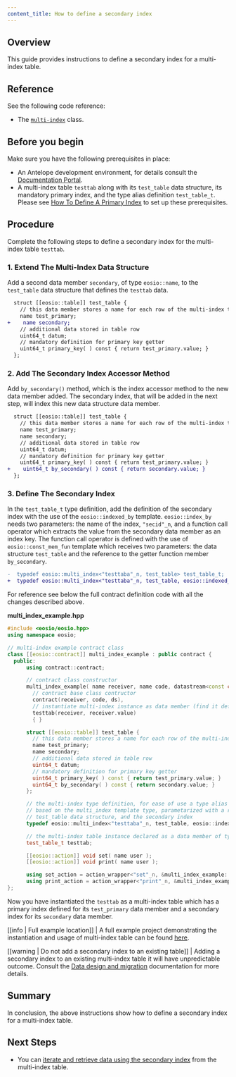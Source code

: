 ```yaml
---
content_title: How to define a secondary index
---
```


## Overview

This guide provides instructions to define a secondary index for a multi-index table.

## Reference

See the following code reference:

* The [`multi-index`](../../reference/Classes/classeosio_1_1multi__index) class.

## Before you begin

Make sure you have the following prerequisites in place:

* An Antelope development environment, for details consult the [Documentation Portal](https://docs.eosnetwork.com/docs/latest/).
* A multi-index table `testtab` along with its `test_table` data structure, its mandatory primary index, and the type alias definition `test_table_t`. Please see [How To Define A Primary Index](./how-to-define-a-primary-index) to set up these prerequisites.

## Procedure

Complete the following steps to define a secondary index for the multi-index table `testtab`.

### 1. Extend The Multi-Index Data Structure

Add a second data member `secondary`, of type `eosio::name`, to the `test_table` data structure that defines the `testtab` data.

  ```diff
    struct [[eosio::table]] test_table {
      // this data member stores a name for each row of the multi-index table
      name test_primary;
  +    name secondary;
      // additional data stored in table row
      uint64_t datum;
      // mandatory definition for primary key getter
      uint64_t primary_key( ) const { return test_primary.value; }
    };
  ```

### 2. Add The Secondary Index Accessor Method

Add `by_secondary()` method, which is the index accessor method to the new data member added. The secondary index, that will be added in the next step, will index this new data structure data member.

  ```diff
    struct [[eosio::table]] test_table {
      // this data member stores a name for each row of the multi-index table
      name test_primary;
      name secondary;
      // additional data stored in table row
      uint64_t datum;
      // mandatory definition for primary key getter
      uint64_t primary_key( ) const { return test_primary.value; }
  +    uint64_t by_secondary( ) const { return secondary.value; }
    };
  ```

### 3. Define The Secondary Index

In the `test_table_t` type definition, add the definition of the secondary index with the use of the `eosio::indexed_by` template. `eosio::index_by` needs two parameters: the name of the index, `"secid"_n`, and a function call operator which extracts the value from the secondary data member as an index key. The function call operator is defined with the use of `eosio::const_mem_fun` template which receives two parameters: the data structure `test_table` and the reference to the getter function member `by_secondary`.

  ```diff
  -  typedef eosio::multi_index<"testtaba"_n, test_table> test_table_t;
  +  typedef eosio::multi_index<"testtaba"_n, test_table, eosio::indexed_by<"secid"_n, eosio::const_mem_fun<test_table, uint64_t, &test_table::by_secondary>>> test_table_t;
  ```

For reference see below the full contract definition code with all the changes described above.

__multi_index_example.hpp__

  ```cpp
  #include <eosio/eosio.hpp>
  using namespace eosio;

  // multi-index example contract class
  class [[eosio::contract]] multi_index_example : public contract {
    public:
        using contract::contract;

        // contract class constructor
        multi_index_example( name receiver, name code, datastream<const char*> ds ) :
          // contract base class contructor
          contract(receiver, code, ds),
          // instantiate multi-index instance as data member (find it defined below)
          testtab(receiver, receiver.value) 
          { }

        struct [[eosio::table]] test_table {
          // this data member stores a name for each row of the multi-index table
          name test_primary;
          name secondary;
          // additional data stored in table row
          uint64_t datum;
          // mandatory definition for primary key getter
          uint64_t primary_key( ) const { return test_primary.value; }
          uint64_t by_secondary( ) const { return secondary.value; }
        };

        // the multi-index type definition, for ease of use a type alias `test_table_t` is defined, 
        // based on the multi_index template type, parametarized with a random name, the 
        // test_table data structure, and the secondary index
        typedef eosio::multi_index<"testtaba"_n, test_table, eosio::indexed_by<"secid"_n, eosio::const_mem_fun<test_table, uint64_t, &test_table::by_secondary>>> test_table_t;

        // the multi-index table instance declared as a data member of type test_table_t
        test_table_t testtab;

        [[eosio::action]] void set( name user );
        [[eosio::action]] void print( name user );

        using set_action = action_wrapper<"set"_n, &multi_index_example::set>;
        using print_action = action_wrapper<"print"_n, &multi_index_example::print>;
  };
  ```

Now you have instantiated the `testtab` as a multi-index table which has a primary index defined for its `test_primary` data member and a secondary index for its `secondary` data member.

[[info | Full example location]]
| A full example project demonstrating the instantiation and usage of multi-index table can be found [here](https://github.com/AntelopeIO/cdt/blob/main/examples/multi_index_example).

[[warning | Do not add a secondary index to an existing table]]
| Adding a secondary index to an existing multi-index table it will have unpredictable outcome. Consult the [Data design and migration](../best-practices/data-design-and-migration) documentation for more details.


## Summary

In conclusion, the above instructions show how to define a secondary index for a multi-index table.

## Next Steps

* You can [iterate and retrieve data using the secondary index](./how-to-iterate-and-retrieve-a-multi_index-table-based-on-secondary-index) from the multi-index table.
